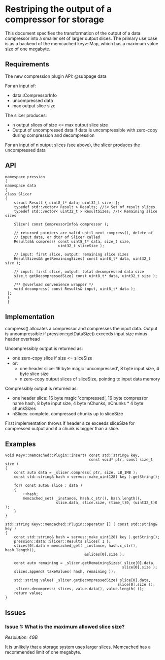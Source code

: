 Restriping the output of a compressor for storage
============

This document specifies the transformation of the output of a data
compressor into a smaller set of larger output slices. The primary use
case is as a backend of the memcached keyv::Map, which has a maximum
value size of one megabyte.

## Requirements

The new compression plugin API: @subpage data

For an input of:
* data::CompressorInfo
* uncompressed data
* max output slice size

The slicer produces:
* n output slices of size <= max output slice size
* Output of uncompressed data if data is uncompressible with zero-copy
  during compression and decompression

For an input of n output slices (see above), the slicer produces the
uncompressed data

## API

    namespace pression
    {
    namespace data
    {
    class Slicer
    {
        struct Result { uint8_t* data; uint32_t size; };
        typedef std::vector< Result > Results; //!< Set of result slices
        typedef std::vector< uint32_t > ResultSizes; //!< Remaining slice sizes

        Slicer( const CompressorInfo& compressor );

        // returned pointers are valid until next compress(), delete of
        // input data, or dtor of Slicer called
        Results&& compress( const uint8_t* data, size_t size,
                            uint32_t sliceSize );

        // input: first slice, output: remaining slice sizes
        ResultSizes&& getRemainingSizes( const uint8_t* data, uint32_t size );

        // input: first slice, output: total decompressed data size
        size_t getDecompressedSize( const uint8_t* data, uint32_t size );

        /** @overload convenience wrapper */
        void decompress( const Results& input, uint8_t* data );
     };
     }
     }

## Implementation

compress() allocates a compressor and compresses the input data. Output
is uncompressible if pression::getDataSize() exceeds input size minus
header overhead

Uncompressibly output is returned as:
* one zero-copy slice if size <= sliceSize
* or:
    * one header slice: 16 byte magic 'uncompressed', 8 byte input size,
      4 byte slice size
    * n zero-copy output slices of sliceSize, pointing to input data memory

Compressibly output is returned as:
* one header slice: 16 byte magic 'compressed', 16 byte compressor name hash,
  8 byte input size, 4 byte nChunks, nChunks * 4 byte chunkSizes
* nSlices: complete, compressed chunks up to sliceSize

First implementation throws if header size exceeds sliceSize for
compressed output and if a chunk is bigger than a slice.

## Examples

    void Keyv::memcached::Plugin::insert( const std::string& key,
                                          const void* ptr, const size_t size )
    {
        const auto data = _slicer.compress( ptr, size, LB_1MB );
        const std::string& hash = servus::make_uint128( key ).getString();

        for( const auto& slice : data )
        {
            ++hash;
            memcached_set( _instance, hash.c_str(), hash.length(),
                           slice.data, slice.size, (time_t)0, (uint32_t)0 );
        }
    }

    std::string Keyv::memcached::Plugin::operator [] ( const std::string& key )
    {
        const std::string& hash = servus::make_uint128( key ).getString();
        pression::data::Slicer::Results slices( 1 );
        slices[0].data = memcached_get( _instance, hash.c_str(), hash.length(),
                                        &slices[0].size );

        const auto remaining = _slicer.getRemainingSizes( slice[0].data,
                                                         slice[0].size );
        slices.append( takeValues( hash, remaining ));

        std::string value( _slicer.getDecompressedSize( slice[0].data,
                                                       slice[0].size ));
        _slicer.decompress( slices, value.data(), value.length( ));
        return value;
    }

## Issues

### Issue 1: What is the maximum allowed slice size?

_Resolution: 4GB_

It is unlikely that a storage system uses larger slices. Memcached has
a recommended limit of one megabyte.
